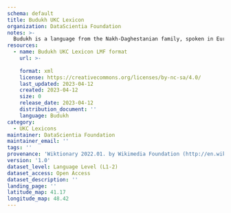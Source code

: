 ```yaml
---
schema: default
title: Budukh UKC Lexicon
organization: DataScientia Foundation
notes: >-
  Budukh is a language from the Nakh-Daghestanian family, spoken in Eurasia. The UKC Lexicon of Budukh is represented as a lexico-semantic network. It consists of words, word senses, synsets, as well as sense-level and synset-level relationships.
resources:
  - name: Budukh UKC Lexicon LMF format
    url: >-
      
    format: xml
    license: https://creativecommons.org/licenses/by-nc-sa/4.0/
    last_updated: 2023-04-12
    created: 2023-04-12
    size: 0
    release_date: 2023-04-12
    distribution_document: ''
    language: Budukh
category:
  - UKC Lexicons
maintainer: DataScientia Foundation
maintainer_email: ''
tags: ''
provenance: 'Wiktionary 2022.01. by Wikimedia Foundation (http://en.wiktionary.org); CogNet 2.1 by Khuyagbaatar Batsuren, National University of Mongolia (http://cognet.ukc.disi.unitn.it); Princeton WordNet 2.1 by Princeton University (https://wordnet.princeton.edu)'
version: '1.0'
dataset_level: Language Level (L1-2)
dataset_access: Open Access
dataset_description: ''
landing_page: ''
latitude_map: 41.17
longitude_map: 48.42
---
```

